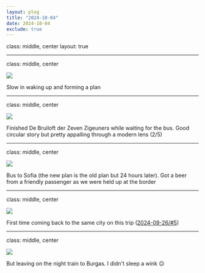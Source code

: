 ```yaml
---
layout: plog
title: "2024-10-04"
date: 2024-10-04
exclude: true
---
```


class: middle, center
layout: true

---

class: middle, center

<img class="plog-picture" src="{{ site.baseurl }}/img/plog/2024-10-04/01.jpg" />

Slow in waking up and forming a plan

---

class: middle, center

<img class="plog-picture" src="{{ site.baseurl }}/img/plog/2024-10-04/02.jpg" />

Finished De Bruiloft der Zeven Zigeuners while waiting for the bus. Good circular story but pretty appalling through a modern lens (2/5)

---

class: middle, center

<img class="plog-picture" src="{{ site.baseurl }}/img/plog/2024-10-04/03.jpg" />

Bus to Sofia (the new plan is the old plan but 24 hours later). Got a beer from a friendly passenger as we were held up at the border 

---

class: middle, center

<img class="plog-picture" src="{{ site.baseurl }}/img/plog/2024-10-04/04.jpg" />

First time coming back to the same city on this trip ([2024-09-26/#5](https://tjkreutz.github.io/plog/2024-09-26/#5))

---

class: middle, center

<img class="plog-picture" src="{{ site.baseurl }}/img/plog/2024-10-04/05.gif" />

But leaving on the night train to Burgas. I didn't sleep a wink ☹️

